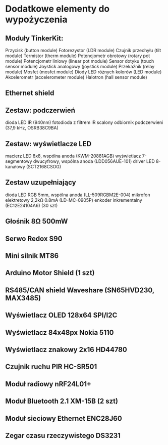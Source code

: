 # Dodatkowe elementy do wypożyczenia
## Moduły TinkerKit:
Przycisk (button module)
Fotorezystor (LDR module)
Czujnik przechyłu (tilt module)
Termistor (therm module)
Potencjometr obrotowy (rotary pot module)
Potencjometr liniowy (linear pot module)
Sensor dotyku (touch sensor module)
Joystick analogowy (joystick module)
Przekaźnik (relay module)
Mosfet (mosfet module)
Diody LED różnych kolorów (LED module)
Akcelerometr (accelerometer module)
Halotron (hall sensor module)
## Ethernet shield
## Zestaw: podczerwień
dioda LED IR (940nm)
fotodioda z filtrem IR
scalony odbiornik podczerwieni (37,9 kHz, OSRB38C9BA)
## Zestaw: wyświetlacze LED
macierz LED 8x8, wspólna anoda (KWM-20881AGB)
wyświetlacz 7-segmentowy dwucyfrowy, wspólna anoda (LDD056AUE-101)
driver LED 8-kanałowy (SCT2168CSOG)
## Zestaw uzupełniający
dioda LED RGB 5mm, wspólna anoda (LL-509RGBM2E-004)
mikrofon elektretowy 2,2kΩ 0.8mA (LD-MC-0905P)
enkoder inkrementalny (EC12E24104A6) (30 szt)
## Głośnik 8Ω 500mW
## Serwo Redox S90
## Mini silnik MT86
## Arduino Motor Shield (1 szt)
## RS485/CAN shield Waveshare (SN65HVD230, MAX3485)
## Wyświetlacz OLED 128x64 SPI/I2C
## Wyświetlacz 84x48px Nokia 5110
## Wyświetlacz znakowy 2x16 HD44780
## Czujnik ruchu PIR HC-SR501
## Moduł radiowy nRF24L01+
## Moduł Bluetooth 2.1 XM-15B (2 szt)
## Moduł sieciowy Ethernet ENC28J60
## Zegar czasu rzeczywistego DS3231
